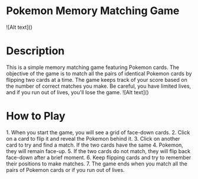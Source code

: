 <h1>Pokemon Memory Matching Game</h1>
![Alt text](<images/Screenshot -1.png>)
<h1>Description</h1>
This is a simple memory matching game featuring Pokemon cards. The objective of the game is to match all the pairs of identical Pokemon cards by flipping two cards at a time. The game keeps track of your score based on the number of correct matches you make. Be careful, you have limited lives, and if you run out of lives, you'll lose the game.
![Alt text](<images/Screenshot -2.png>)
<h1>How to Play</h1>
1. When you start the game, you will see a grid of face-down cards.
2. Click on a card to flip it and reveal the Pokemon behind it.
3. Click on another card to try and find a match. If the two cards have the same 4. Pokemon, they will remain face-up.
5. If the two cards do not match, they will flip back face-down after a brief moment.
6. Keep flipping cards and try to remember their positions to make matches.
7. The game ends when you match all the pairs of Pokemon cards or if you run out of lives.
